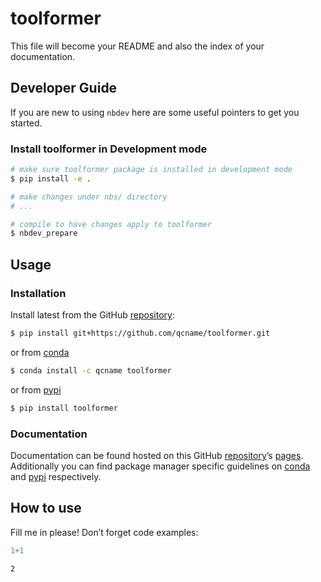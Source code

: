 # toolformer


<!-- WARNING: THIS FILE WAS AUTOGENERATED! DO NOT EDIT! -->

This file will become your README and also the index of your
documentation.

## Developer Guide

If you are new to using `nbdev` here are some useful pointers to get you
started.

### Install toolformer in Development mode

``` sh
# make sure toolformer package is installed in development mode
$ pip install -e .

# make changes under nbs/ directory
# ...

# compile to have changes apply to toolformer
$ nbdev_prepare
```

## Usage

### Installation

Install latest from the GitHub
[repository](https://github.com/qcname/toolformer):

``` sh
$ pip install git+https://github.com/qcname/toolformer.git
```

or from [conda](https://anaconda.org/qcname/toolformer)

``` sh
$ conda install -c qcname toolformer
```

or from [pypi](https://pypi.org/project/toolformer/)

``` sh
$ pip install toolformer
```

### Documentation

Documentation can be found hosted on this GitHub
[repository](https://github.com/qcname/toolformer)’s
[pages](https://qcname.github.io/toolformer/). Additionally you can find
package manager specific guidelines on
[conda](https://anaconda.org/qcname/toolformer) and
[pypi](https://pypi.org/project/toolformer/) respectively.

## How to use

Fill me in please! Don’t forget code examples:

``` python
1+1
```

    2
